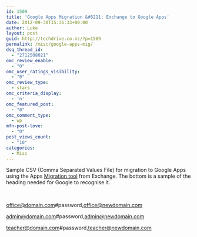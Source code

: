 ```yaml
---
id: 1509
title: 'Google Apps Migration &#8211; Exchange to Google Apps'
date: 2012-09-30T15:36:33+00:00
author: Luke
layout: post
guid: http://techdrive.co.nz/?p=1509
permalink: /misc/google-apps-mig/
dsq_thread_id:
  - "2712508021"
omc_review_enable:
  - "0"
omc_user_ratings_visibility:
  - "0"
omc_review_type:
  - stars
omc_criteria_display:
  - 'n'
omc_featured_post:
  - "0"
omc_comment_type:
  - wp
mfn-post-love:
  - "0"
post_views_count:
  - "10"
categories:
  - Misc
---
```

Sample CSV (Comma Separated Values File) for migration to Google Apps using the Apps <a title="Exchange_to_Google_Tool" href="https://tools.google.com/dlpage/exchangemigration/" target="_blank">Migration tool</a> from Exchange. The bottom is a sample of the heading needed for Google to recognise it.

&nbsp;

office@domain.com#password,office@newdomain.com
  
admin@domain.com#password,admin@newdomain.com
  
teacher@domain.com#password,teacher@newdomain.com

&nbsp;